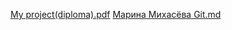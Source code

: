 [My project(diploma).pdf](https://github.com/marina-jpg/technical-writer3/files/12248849/My.project.diploma.pdf)
[Марина Михасёва Git.md](https://github.com/marina-jpg/technical-writer3/files/12249319/Git.md)
